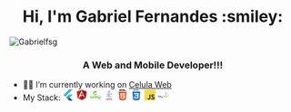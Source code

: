 <h1 align="center">Hi, I'm Gabriel Fernandes :smiley: </h1>
<p align="left"> <img src="https://komarev.com/ghpvc/?username=Gabrielfsg" alt="Gabrielfsg" /> </p>
<h3 align="center">A Web and Mobile Developer!!!</h3>


- 👨‍💻 I’m currently working on [Celula Web](https://celulaweb.com.br/)
- My Stack:
<span><img src="https://raw.githubusercontent.com/devicons/devicon/master/icons/flutter/flutter-original.svg" alt="flutter" width="20" height="20"/></span>
<span><img src="https://github.com/devicons/devicon/blob/master/icons/angularjs/angularjs-original.svg" width="20" height="20"/></span>
<span><img src="https://raw.githubusercontent.com/devicons/devicon/master/icons/spring/spring-original-wordmark.svg" alt="spring" width="20" height="20"/></span>
<span><img src="https://raw.githubusercontent.com/devicons/devicon/master/icons/java/java-original-wordmark.svg" alt="java" width="20" height="20"/></span>
<span><img src="https://raw.githubusercontent.com/devicons/devicon/master/icons/html5/html5-original-wordmark.svg" alt="html5"  width="20" height="20"/></span>
<span><img src="https://raw.githubusercontent.com/devicons/devicon/master/icons/css3/css3-plain-wordmark.svg" alt="css3"  width="20" height="20"/></span>
<span><img src="https://raw.githubusercontent.com/devicons/devicon/master/icons/javascript/javascript-original.svg" alt="javascript" width="20" height="20"/></span>
<span><img src="https://raw.githubusercontent.com/devicons/devicon/master/icons/mysql/mysql-original-wordmark.svg" alt="postgresql" width="20" height="20"/></span>

